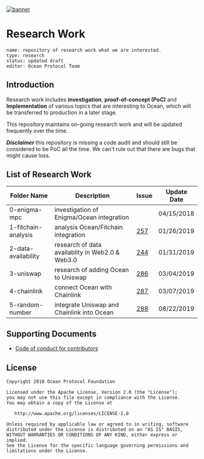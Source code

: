 [![banner](https://raw.githubusercontent.com/oceanprotocol/art/master/github/repo-banner%402x.png)](https://oceanprotocol.com)

# Research Work 

```
name: repository of research work what we are interested.
type: research
status: updated draft
editor: Ocean Protocol Team
```

## Introduction

Research work includes **investigation**, **proof-of-concept (PoC)** and **Implementation** of various topics that are interesting to Ocean, which will be transferred to production in a later stage.

This repository maintains on-going research work and will be updated frequently over the time. 

***Disclaimer*** this repository is missing a code audit and should still be considered to be PoC all the time. We can't rule out that there are bugs that might cause loss.

## List of Research Work

Folder Name   |  Description | Issue | Update Date |
--- | ---| ---| --- |
0-enigma-mpc |  investigation of Enigma/Ocean integration |  | 04/15/2018 |
1-fitchain-analysis | 	analysis Ocean/Fitchain integration | [257](https://github.com/oceanprotocol/ocean/issues/257) | 01/26/2019 |
2-data-availability |  research of data availablity in Web2.0 & Web3.0 | [244](https://github.com/oceanprotocol/ocean/issues/244) | 01/31/2019
3-uniswap | research of adding Ocean to Uniswap | [286](https://github.com/oceanprotocol/ocean/issues/286) | 03/04/2019
4-chainlink | connect Ocean with Chainlink | [287](https://github.com/oceanprotocol/ocean/issues/287) | 03/07/2019
5-random-number | integrate Uniswap and Chainlink into Ocean | [288](https://github.com/oceanprotocol/ocean/issues/288) | 08/22/2019


## Supporting Documents

* [Code of conduct for contributors](CODE_OF_CONDUCT.md)

## License

```
Copyright 2018 Ocean Protocol Foundation

Licensed under the Apache License, Version 2.0 (the "License");
you may not use this file except in compliance with the License.
You may obtain a copy of the License at

   http://www.apache.org/licenses/LICENSE-2.0

Unless required by applicable law or agreed to in writing, software
distributed under the License is distributed on an "AS IS" BASIS,
WITHOUT WARRANTIES OR CONDITIONS OF ANY KIND, either express or implied.
See the License for the specific language governing permissions and
limitations under the License.
```

